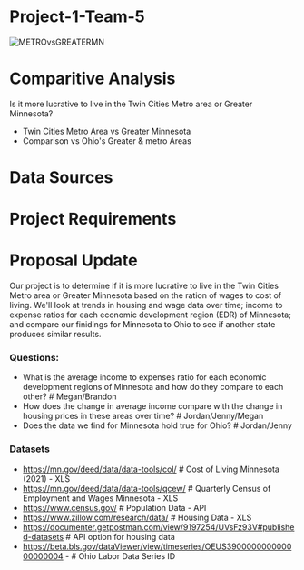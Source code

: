 # Project-1-Team-5
![METROvsGREATERMN](group5-project1-readme-header.png)

# Comparitive Analysis
Is it more lucrative to live in the Twin Cities Metro area or Greater Minnesota?

  * Twin Cities Metro Area vs Greater Minnesota
  * Comparison vs Ohio's Greater & metro Areas

# Data Sources



# Project Requirements




# Proposal Update

Our project is to determine if it is more lucrative to live in the Twin Cities Metro area or Greater Minnesota based on the ration of wages to cost of living. We'll look at trends in housing and wage data over time; income to expense ratios for each economic development region (EDR) of Minnesota; and compare our finidings for Minnesota to Ohio to see if another state produces similar results.

### Questions:
- What is the average income to expenses ratio for each economic development regions of Minnesota and how do they compare to each other? # Megan/Brandon
- How does the change in average income compare with the change in housing prices in these areas over time? # Jordan/Jenny/Megan
- Does the data we find for Minnesota hold true for Ohio? # Jordan/Jenny

### Datasets
- https://mn.gov/deed/data/data-tools/col/ # Cost of Living Minnesota (2021) - XLS
- https://mn.gov/deed/data/data-tools/qcew/ # Quarterly Census of Employment and Wages Minnesota - XLS
- https://www.census.gov/ # Population Data - API 
- https://www.zillow.com/research/data/ # Housing Data - XLS
- https://documenter.getpostman.com/view/9197254/UVsFz93V#published-datasets # API option for housing data
- https://beta.bls.gov/dataViewer/view/timeseries/OEUS390000000000000000004 - # Ohio Labor Data Series ID
